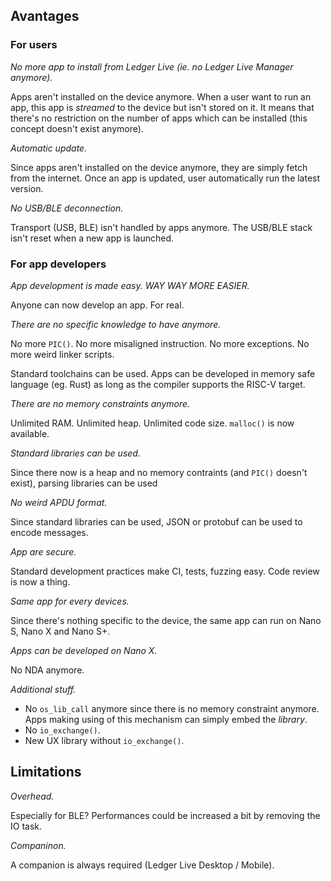 ## Avantages

### For users

*No more app to install from Ledger Live (ie. no Ledger Live Manager anymore).*

Apps aren't installed on the device anymore. When a user want to run an app, this app is *streamed* to the device but isn't stored on it. It means that there's no restriction on the number of apps which can be installed (this concept doesn't exist anymore).

*Automatic update.*

Since apps aren't installed on the device anymore, they are simply fetch from the internet. Once an app is updated, user automatically run the latest version.

*No USB/BLE deconnection.*

Transport (USB, BLE) isn't handled by apps anymore. The USB/BLE stack isn't reset when a new app is launched.


### For app developers

*App development is made easy. WAY WAY MORE EASIER.*

Anyone can now develop an app. For real.

*There are no specific knowledge to have anymore.*

No more `PIC()`. No more misaligned instruction. No more exceptions. No more weird linker scripts.

Standard toolchains can be used. Apps can be developed in memory safe language (eg. Rust) as long as the compiler supports the RISC-V target.

*There are no memory constraints anymore.*

Unlimited RAM. Unlimited heap. Unlimited code size. `malloc()` is now available.

*Standard libraries can be used.*

Since there now is a heap and no memory contraints (and `PIC()` doesn't exist), parsing libraries can be used

*No weird APDU format.*

Since standard libraries can be used, JSON or protobuf can be used to encode messages.

*App are secure.*

Standard development practices make CI, tests, fuzzing easy. Code review is now a thing.

*Same app for every devices.*

Since there's nothing specific to the device, the same app can run on Nano S, Nano X and Nano S+.

*Apps can be developed on Nano X.*

No NDA anymore.

*Additional stuff.*

- No `os_lib_call` anymore since there is no memory constraint anymore. Apps making using of this mechanism can simply embed the *library*.
- No `io_exchange()`.
- New UX library without `io_exchange()`.


## Limitations

*Overhead.*

Especially for BLE? Performances could be increased a bit by removing the IO task.

*Companinon.*

A companion  is always required (Ledger Live Desktop / Mobile).
